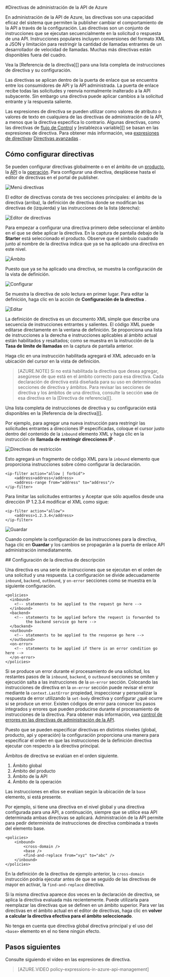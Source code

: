 <properties 
    pageTitle="Directivas de administración de la API de Azure | Microsoft Azure" 
    description="Aprenda a crear, editar y configurar las directivas de administración de la API." 
    services="api-management" 
    documentationCenter="" 
    authors="steved0x" 
    manager="erikre" 
    editor=""/>

<tags 
    ms.service="api-management" 
    ms.workload="mobile" 
    ms.tgt_pltfrm="na" 
    ms.devlang="na" 
    ms.topic="article" 
    ms.date="10/25/2016" 
    ms.author="sdanie"/>


#<a name="policies-in-azure-api-management"></a>Directivas de administración de la API de Azure

En administración de la API de Azure, las directivas son una capacidad eficaz del sistema que permiten la publisher cambiar el comportamiento de la API a través de la configuración. Las directivas son un conjunto de instrucciones que se ejecutan secuencialmente en la solicitud o respuesta de una API. Instrucciones populares incluyen conversiones del formato XML a JSON y limitación para restringir la cantidad de llamadas entrantes de un desarrollador de velocidad de llamadas. Muchas más directivas están disponibles fuera del cuadro.

Vea la [Referencia de la directiva][] para una lista completa de instrucciones de directiva y su configuración.

Las directivas se aplican dentro de la puerta de enlace que se encuentra entre los consumidores de API y la API administrada. La puerta de enlace recibe todas las solicitudes y reenvía normalmente inalterado a la API subyacente. Sin embargo una directiva puede aplicar cambios a la solicitud entrante y la respuesta saliente.

Las expresiones de directiva se pueden utilizar como valores de atributo o valores de texto en cualquiera de las directivas de administración de la API, a menos que la directiva especifica lo contrario. Algunas directivas, como las directivas de [flujo de Control][] y [establezca variable][] se basan en las expresiones de directiva. Para obtener más información, vea [expresiones de directiva][]y [Directivas avanzadas][] .

## <a name="scopes"> </a>Cómo configurar directivas
Se pueden configurar directivas globalmente o en el ámbito de un [producto][], la [API][] o la [operación][]. Para configurar una directiva, desplácese hasta el editor de directivas en el portal de publisher.

![Menú directivas][policies-menu]

El editor de directivas consta de tres secciones principales: el ámbito de la directiva (arriba), la definición de directiva donde se modifican las directivas de (izquierda) y las instrucciones de la lista (derecha):

![Editor de directivas][policies-editor]

Para empezar a configurar una directiva primero debe seleccionar el ámbito en el que se debe aplicar la directiva. En la captura de pantalla debajo de la **Starter** está seleccionado el producto. Observe que el símbolo cuadrado junto al nombre de la directiva indica que ya se ha aplicado una directiva en este nivel.

![Ámbito][policies-scope]

Puesto que ya se ha aplicado una directiva, se muestra la configuración de la vista de definición.

![Configurar][policies-configure]

Se muestra la directiva de solo lectura en primer lugar. Para editar la definición, haga clic en la acción de **Configuración de la directiva** .

![Editar][policies-edit]

La definición de directiva es un documento XML simple que describe una secuencia de instrucciones entrantes y salientes. El código XML puede editarse directamente en la ventana de definición. Se proporciona una lista de instrucciones a la derecha e instrucciones aplicables al ámbito actual están habilitados y resaltados; como se muestra en la instrucción de la **Tasa de límite de llamadas** en la captura de pantalla anterior.

Haga clic en una instrucción habilitada agregará el XML adecuado en la ubicación del cursor en la vista de definición. 

>[AZURE.NOTE] Si no está habilitada la directiva que desea agregar, asegúrese de que está en el ámbito correcto para esa directiva. Cada declaración de directiva está diseñada para su uso en determinadas secciones de directiva y ámbitos. Para revisar las secciones de directiva y los ámbitos de una directiva, consulte la sección **uso** de esa directiva en la [Directiva de referencia][].

Una lista completa de instrucciones de directiva y su configuración está disponibles en la [Referencia de la directiva][].

Por ejemplo, para agregar una nueva instrucción para restringir las solicitudes entrantes a direcciones IP especificadas, coloque el cursor justo dentro del contenido de la `inbound` elemento XML y haga clic en la instrucción de **llamada de restringir direcciones IP** .

![Directivas de restricción][policies-restrict]

Esto agregará un fragmento de código XML para la `inbound` elemento que proporciona instrucciones sobre cómo configurar la declaración.

    <ip-filter action="allow | forbid">
        <address>address</address>
        <address-range from="address" to="address"/>
    </ip-filter>

Para limitar las solicitudes entrantes y Aceptar que sólo aquellos desde una dirección IP 1.2.3.4 modificar el XML como sigue:

    <ip-filter action="allow">
        <address>1.2.3.4</address>
    </ip-filter>

![Guardar][policies-save]

Cuando complete la configuración de las instrucciones para la directiva, haga clic en **Guardar** y los cambios se propagarán a la puerta de enlace API administración inmediatamente.

##<a name="sections"> </a>Configuración de la directiva de descripción

Una directiva es una serie de instrucciones que se ejecutan en el orden de una solicitud y una respuesta. La configuración se divide adecuadamente `inbound`, `backend`, `outbound`, y `on-error` secciones como se muestra en la siguiente configuración.

    <policies>
      <inbound>
        <!-- statements to be applied to the request go here -->
      </inbound>
      <backend>
        <!-- statements to be applied before the request is forwarded to 
             the backend service go here -->
      </backend>
      <outbound>
        <!-- statements to be applied to the response go here -->
      </outbound>
      <on-error>
        <!-- statements to be applied if there is an error condition go here -->
      </on-error>
    </policies> 

Si se produce un error durante el procesamiento de una solicitud, los restantes pasos de la `inbound`, `backend`, o `outbound` secciones se omiten y ejecución salta a las instrucciones de la `on-error` sección. Colocando las instrucciones de directiva en la `on-error` sección puede revisar el error mediante la `context.LastError` propiedad, inspeccionar y personalizar la respuesta de error utilizando la `set-body` directiva y configurar ¿qué ocurre si se produce un error. Existen códigos de error para conocer los pasos integrados y errores que pueden producirse durante el procesamiento de instrucciones de la directiva. Para obtener más información, vea [control de errores en las directivas de administración de la API](https://msdn.microsoft.com/library/azure/mt629506.aspx).

Puesto que se pueden especificar directivas en distintos niveles (global, producto, api y operación) la configuración proporciona una manera para especificar el orden en que las instrucciones de la definición directiva ejecutar con respecto a la directiva principal. 

Ámbitos de directiva se evalúan en el orden siguiente.

1. Ámbito global
2. Ámbito del producto
3. Ámbito de la API
4. Ámbito de la operación

Las instrucciones en ellos se evalúan según la ubicación de la `base` elemento, si está presente.

Por ejemplo, si tiene una directiva en el nivel global y una directiva configurada para una API, a continuación, siempre que se utilice esa API determinada ambas directivas se aplicará. Administración de la API permite para pedir determinista de instrucciones de directiva combinada a través del elemento base. 

    <policies>
        <inbound>
            <cross-domain />
            <base />
            <find-and-replace from="xyz" to="abc" />
        </inbound>
    </policies>

En la definición de la directiva de ejemplo anterior, la `cross-domain` instrucción podría ejecutar antes de que se seguido de las directivas de mayor en activar, la `find-and-replace` directiva.

Si la misma directiva aparece dos veces en la declaración de directiva, se aplica la directiva evaluada más recientemente. Puede utilizarla para reemplazar las directivas que se definen en un ámbito superior. Para ver las directivas en el ámbito actual en el editor de directivas, haga clic en **volver a calcular la directiva efectiva para el ámbito seleccionado**.

No tenga en cuenta que directiva global directiva principal y el uso del `<base>` elemento en el no tiene ningún efecto. 

## <a name="next-steps"></a>Pasos siguientes

Consulte siguiendo el vídeo en las expresiones de directiva.

> [AZURE.VIDEO policy-expressions-in-azure-api-management]

[Referencia de directiva]: api-management-policy-reference.md
[Producto]: api-management-howto-add-products.md
[API]: api-management-howto-add-products.md#add-apis 
[Operación]: api-management-howto-add-operations.md

[Directivas avanzadas]: https://msdn.microsoft.com/library/azure/dn894085.aspx
[Flujo de control]: https://msdn.microsoft.com/library/azure/dn894085.aspx#choose
[Establecer variable]: https://msdn.microsoft.com/library/azure/dn894085.aspx#set_variable
[Expresiones de directiva]: https://msdn.microsoft.com/library/azure/dn910913.aspx

[policies-menu]: ./media/api-management-howto-policies/api-management-policies-menu.png
[policies-editor]: ./media/api-management-howto-policies/api-management-policies-editor.png
[policies-scope]: ./media/api-management-howto-policies/api-management-policies-scope.png
[policies-configure]: ./media/api-management-howto-policies/api-management-policies-configure.png
[policies-edit]: ./media/api-management-howto-policies/api-management-policies-edit.png
[policies-restrict]: ./media/api-management-howto-policies/api-management-policies-restrict.png
[policies-save]: ./media/api-management-howto-policies/api-management-policies-save.png
